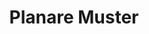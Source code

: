 ---
title: 'Planare Muster'
icon: 'icon.png'
link: '/de/techs/patterns/function:pattern_2D'
sitemap:
    ignore: true

content:
    items: 
        - '@taxonomy.function': 'pattern_2D'
    filter:
        published: true
        type: 'tech' 
---